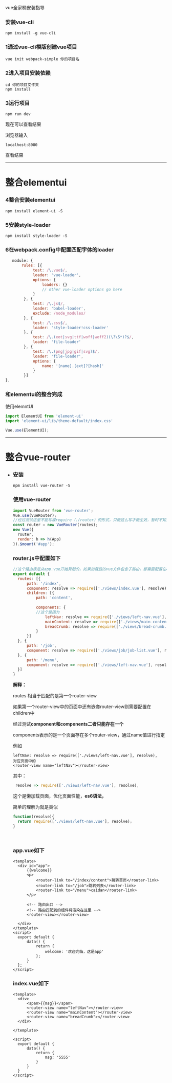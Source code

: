 vue全家桶安装指导

### 安装vue-cli

```
npm install -g vue-cli
```

### 1通过vue-cli模版创建vue项目

```
vue init webpack-simple 你的项目名
```

### 2进入项目安装依赖

```
cd 你的项目文件夹 
npm install 
```

### 3运行项目

```
npm run dev
```

现在可以查看结果

浏览器输入

```
localhost:8080    
```

查看结果

------

# 整合elementui

### 4整合安装elementui

```
npm install element-ui -S
```

### 5安装style-loader

```
npm install style-loader -S
```

### 6在webpack.config中配置匹配字体的loader

```javascript
   module: {
       rules: [{
            test: /\.vue$/,
            loader: 'vue-loader',
            options: {
                loaders: {}
                // other vue-loader options go here
            }
        }, {
            test: /\.js$/,
            loader: 'babel-loader',
            exclude: /node_modules/
        }, {
            test: /\.css$/,
            loader: 'style-loader!css-loader'
        }, {
            test: /\.(eot|svg|ttf|woff|woff2)(\?\S*)?$/,
            loader: 'file-loader'
        }, {
            test: /\.(png|jpg|gif|svg)$/,
            loader: 'file-loader',
            options: {
                name: '[name].[ext]?[hash]'
            }
        }]
},
```
### 和elementui的整合完成

使用elemntUI

```javascript
import ElementUI from 'element-ui'
import 'element-ui/lib/theme-default/index.css'

Vue.use(ElementUI);
```

------

# 整合vue-router

- ### 安装

  ```
  npm install vue-router -S
  ```

  ### 使用vue-router

  ```javascript
  import VueRouter from 'vue-router';
  Vue.use(VueRouter);
  //经过测试这里不能写成require（./router）的形式，只能这么写才能生效，暂时不知道为啥
  const router = new VueRouter(routes);
  new Vue({
  	router,
  	render: h => h(App)
  }).$mount('#app');
  ```

  ### router.js中配置如下

  ```javascript
  //这个路由表是从app.vue开始算起的，如果加载后的vue文件包含子路由，都需要配置在children中
  export default {
  	routes: [{
  		path: '/index',
  		component: resolve => require(['./views/index.vue'], resolve),
  		children: [{
  			path: 'content',
  			
  			components: {
  			//这个是因为
  				leftNav: resolve => require(['./views/left-nav.vue'], resolve),
  				mainContent: resolve => require(['./views/main-content.vue'], resolve),
  				breadCrumb: resolve => require(['./views/bread-crumb.vue'], resolve)
  			}
  		}]
  	}, {
  		path: '/job',
  		component: resolve => require(['./views/job/job-list.vue'], resolve)
  	}, {
  		path: '/menu',
  		component: resolve => require(['./views/left-nav.vue'], resolve),
  	}]
  }
  ```

  **解释：**

  routes 相当于匹配的是第一个router-view

  如果第一个router-view中的页面中还有嵌套router-view则需要配置在children中

  经过测试**component和components二者只能存在一个**

  components表示的是一个页面存在多个router-view，通过name值进行指定

  例如

  ```vue
  leftNav: resolve => require(['./views/left-nav.vue'], resolve),
  对应页面中的
  <router-view name="leftNav"></router-view>
  ```

  其中：

  ```javascript
   resolve => require(['./views/left-nav.vue'], resolve),
  ```

  这个是懒加载页面，优化页面性能，**es6语法，**

  简单的理解为就是类似

  ```javascript
  function(resolve){
  	return require(['./views/left-nav.vue'], resolve);
  }
  ```

  ​

  ### app.vue如下

  ```vue
  <template>
  	<div id="app">
  		{{welcome}}
  		<p>
  			<router-link to="/index/content">跳转首页</router-link>
  			<router-link to="/job">跳转列表</router-link>
  			<router-link to="/menu">caidan</router-link>
  		</p>

  		<!-- 路由出口 -->
  		<!-- 路由匹配到的组件将渲染在这里 -->
  		<router-view></router-view>

  	</div>
  </template>
  <script>
  	export default {
  		data() {
  			return {
  				welcome: '欢迎光临，这是app'
  			};
  		}
  	};
  </script>
  ```

  ### index.vue如下

  ```vue
  <template>
  	<div>
  		<span>{{msg}}</span>
  		<router-view name="leftNav"></router-view>
  		<router-view name="mainContent"></router-view>
  		<router-view name="breadCrumb"></router-view>
  	</div>

  </template>

  <script>
  	export default {
  		data() {
  			return {
  				msg: '5555'
  			}
  		}
  	}
  </script>
  ```